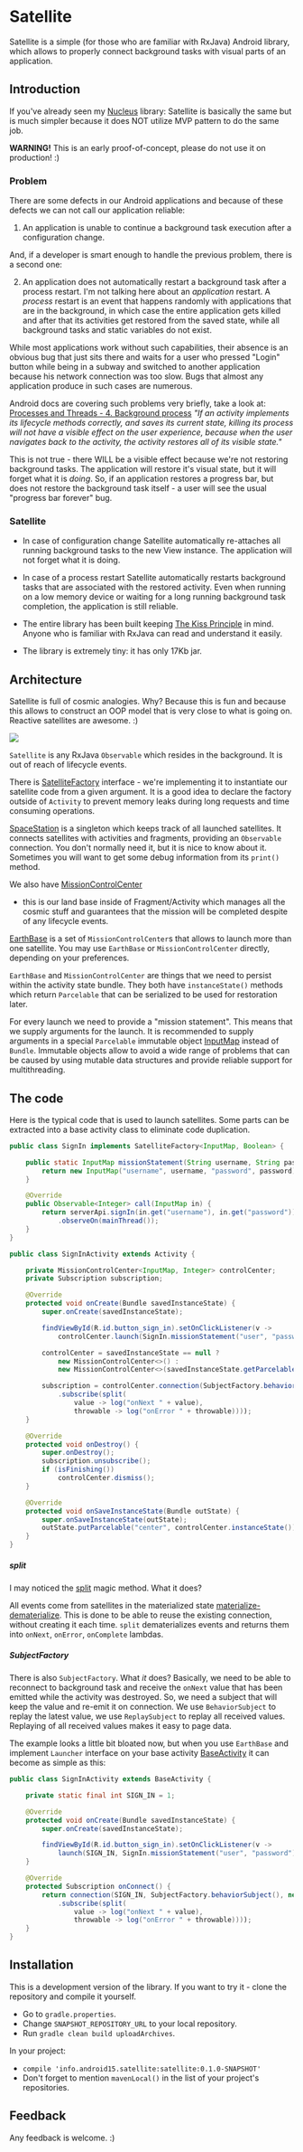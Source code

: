 Satellite
=======

Satellite is a simple (for those who are familiar with RxJava) Android library, which allows
to properly connect background tasks with visual parts of an application.

## Introduction

If you've already seen my [Nucleus](https://github.com/konmik/nucleus) library:
Satellite is basically the same but is much simpler because it does NOT utilize MVP pattern
to do the same job.

**WARNING!** This is an early proof-of-concept, please do not use it on production! :)

### Problem

There are some defects in our Android applications and because of these defects we can not call
our application reliable:

1. An application is unable to continue a background task execution after a configuration change.

And, if a developer is smart enough to handle the previous problem, there is a second one:

2. An application does not automatically restart a background task after a process restart.
I'm not talking here about an *application* restart. A *process* restart is an event that happens randomly with
applications that are in the background, in which case the entire application gets killed and after
that its activities get restored from the saved state, while all background tasks and static variables
do not exist.

While most applications work without such capabilities, their absence is an obvious bug that just sits there
and waits for a user who pressed "Login" button while being in a subway and switched to another application
because his network connection was too slow. Bugs that almost any application produce in such cases
are numerous.

Android docs are covering such problems very briefly, take a look at:
[Processes and Threads - 4. Background process](http://developer.android.com/guide/components/processes-and-threads.html#Lifecycle)
*"If an activity implements its lifecycle methods correctly, and saves
its current state, killing its process will not have a visible effect on
the user experience, because when the user navigates back to the activity,
the activity restores all of its visible state."*

This is not true - there WILL be a visible effect because we're not restoring background tasks.
The application will restore it's visual state, but it will forget what it is *doing*.
So, if an application restores a progress bar, but does not restore the background task itself -
a user will see the usual "progress bar forever" bug.

### Satellite

* In case of configuration change Satellite automatically re-attaches
all running background tasks to the new View instance.
The application will not forget what it is doing.

* In case of a process restart Satellite automatically restarts background tasks that
are associated with the restored activity. Even when running on a low memory device or
waiting for a long running background task completion, the application is still reliable.

* The entire library has been built keeping [The Kiss Principle](https://people.apache.org/~fhanik/kiss.html) in mind.
Anyone who is familiar with RxJava can read and understand it easily.

* The library is extremely tiny: it has only 17Kb jar.

## Architecture

Satellite is full of cosmic analogies. Why? Because this is fun and because this allows
to construct an OOP model that is very close to what is going on. Reactive satellites are awesome. :)

![](https://github.com/konmik/satellite/blob/images2/images/satellite.png)

`Satellite` is any RxJava `Observable` which resides in the background.
It is out of reach of lifecycle events.

There is
[SatelliteFactory](https://github.com/konmik/satellite/blob/master/satellite/src/main/java/satellite/SatelliteFactory.java)
interface - we're implementing it to instantiate our satellite code
from a given argument. It is a good idea to declare the factory outside of `Activity` to
prevent memory leaks during long requests and time consuming operations.

[SpaceStation](https://github.com/konmik/satellite/blob/master/satellite/src/main/java/satellite/SpaceStation.java)
is a singleton which keeps track of all launched
satellites. It connects satellites with activities and fragments, providing an `Observable` connection.
You don't normally need it, but it is nice to know about it.
Sometimes you will want to get some debug information from its `print()` method.

We also have
[MissionControlCenter](https://github.com/konmik/satellite/blob/master/satellite/src/main/java/satellite/MissionControlCenter.java)
 - this is our land base inside of Fragment/Activity which manages all
the cosmic stuff and guarantees that the mission will be completed despite of any lifecycle events.

[EarthBase](https://github.com/konmik/satellite/blob/master/satellite/src/main/java/satellite/EarthBase.java)
is a set of `MissionControlCenter`s that allows to launch more than one satellite.
You may use `EarthBase` or `MissionControlCenter` directly, depending on your preferences.

`EarthBase` and `MissionControlCenter` are things that we need to persist within the activity state bundle.
They both have `instanceState()` methods which return `Parcelable` that can be serialized to be used for restoration later.

For every launch we need to provide a "mission statement". This means that we supply arguments for the launch.
It is recommended to supply arguments in a special `Parcelable` immutable object
[InputMap](https://github.com/konmik/satellite/blob/master/satellite/src/main/java/satellite/io/InputMap.java)
instead of `Bundle`.
Immutable objects allow to avoid a wide range of problems that can be caused by using mutable
data structures and provide reliable support for multithreading.

## The code

Here is the typical code that is used to launch satellites. Some parts can be extracted into a base activity class
to eliminate code duplication.

```java
public class SignIn implements SatelliteFactory<InputMap, Boolean> {

    public static InputMap missionStatement(String username, String password) {
        return new InputMap("username", username, "password", password);
    }

    @Override
    public Observable<Integer> call(InputMap in) {
        return serverApi.signIn(in.get("username"), in.get("password"))
            .observeOn(mainThread());
    }
}

public class SignInActivity extends Activity {

    private MissionControlCenter<InputMap, Integer> controlCenter;
    private Subscription subscription;

    @Override
    protected void onCreate(Bundle savedInstanceState) {
        super.onCreate(savedInstanceState);

        findViewById(R.id.button_sign_in).setOnClickListener(v ->
            controlCenter.launch(SignIn.missionStatement("user", "password")));

        controlCenter = savedInstanceState == null ?
            new MissionControlCenter<>() :
            new MissionControlCenter<>(savedInstanceState.getParcelable("center"));

        subscription = controlCenter.connection(SubjectFactory.behaviorSubject(), new SignIn())
            .subscribe(split(
                value -> log("onNext " + value),
                throwable -> log("onError " + throwable))));
    }

    @Override
    protected void onDestroy() {
        super.onDestroy();
        subscription.unsubscribe();
        if (isFinishing())
            controlCenter.dismiss();
    }

    @Override
    protected void onSaveInstanceState(Bundle outState) {
        super.onSaveInstanceState(outState);
        outState.putParcelable("center", controlCenter.instanceState());
    }
}
```

##### split

I may noticed the [split](https://github.com/konmik/satellite/blob/master/satellite/src/main/java/satellite/util/RxNotification.java)
magic method. What it does?

All events come from satellites in the materialized state
[materialize-dematerialize](http://reactivex.io/documentation/operators/materialize-dematerialize.html).
This is done to be able to reuse the existing connection, without creating it each time. `split` dematerializes
events and returns them into `onNext`, `onError`, `onComplete` lambdas.

##### SubjectFactory

There is also `SubjectFactory`. What *it* does? Basically, we need to be able to reconnect to background task
and receive the `onNext` value that has been emitted while the activity was destroyed. So, we need a subject
that will keep the value and re-emit it on connection. We use `BehaviorSubject` to replay the latest value,
we use `ReplaySubject` to replay all received values. Replaying of all received values makes it easy to
page data.

The example looks a little bit bloated now, but when you use `EarthBase` and implement `Launcher` interface on your
base activity
[BaseActivity](https://github.com/konmik/satellite/blob/master/example/src/main/java/satellite/example/BaseActivity.java)
it can become as simple as this:

```java
public class SignInActivity extends BaseActivity {

    private static final int SIGN_IN = 1;

    @Override
    protected void onCreate(Bundle savedInstanceState) {
        super.onCreate(savedInstanceState);

        findViewById(R.id.button_sign_in).setOnClickListener(v ->
            launch(SIGN_IN, SignIn.missionStatement("user", "password")));
    }

    @Override
    protected Subscription onConnect() {
        return connection(SIGN_IN, SubjectFactory.behaviorSubject(), new SignIn())
            .subscribe(split(
                value -> log("onNext " + value),
                throwable -> log("onError " + throwable))));
    }
}
```

## Installation

This is a development version of the library.
If you want to try it - clone the repository and compile it yourself.

* Go to `gradle.properties`.
* Change `SNAPSHOT_REPOSITORY_URL` to your local repository.
* Run `gradle clean build uploadArchives`.

In your project:

* `compile 'info.android15.satellite:satellite:0.1.0-SNAPSHOT'`
* Don't forget to mention `mavenLocal()` in the list of your project's repositories.

## Feedback

Any feedback is welcome. :)

